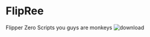 # FlipRee
Flipper Zero Scripts you guys are monkeys
![download](https://github.com/aidens323/FlipRee/assets/114704165/72c81eac-d488-471f-90f0-ecad1143925f)
